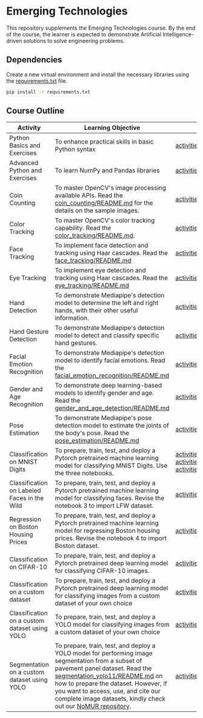# Emerging Technologies
This repository supplements the Emerging Technologies course. By the end of the course, the learner is expected to demonstrate Artificial Intelligence-driven solutions to solve engineering problems.

## Dependencies
Create a new virtual environment and install the necessary libraries using the [requirements.txt](requirements.txt) file.
```bash
pip install -r requirements.txt
```

## Course Outline

 | Activity | Learning Objective | Main Resource |
| -------- | -------- | -------- |
| Python Basics and Exercises | To enhance practical skills in basic Python syntax |  [activities/Lastname_Python_Basics_and_Exercises.ipynb](activities/Lastname_Python_Basics_and_Exercises.ipynb) |
| Advanced Python and Exercises | To learn NumPy and Pandas libraries | [activities/Lastname_Advanced_Python_and_Exercises.ipynb](activities/Lastname_Advanced_Python_and_Exercises.ipynb) |
| Coin Counting | To master OpenCV's image processing available APIs. Read the [coin_counting/README.md](activities/opencv_samples/coin_counting/README.md) for the details on the sample images. | [activities/opencv_samples/coin_counting/coin_counting.py](activities/opencv_samples/coin_counting/coin_counting.py) |
| Color Tracking | To master OpenCV's color tracking capability. Read the [color_tracking/README.md](activities/opencv_samples/color_tracking/README.md). | [activities/opencv_samples/color_tracking/color_tracking.py](activities/opencv_samples/color_tracking/color_tracking.py) |
| Face Tracking | To implement face detection and tracking using Haar cascades. Read the [face_tracking/README.md](activities/opencv_samples/face_tracking/README.md) | [activities/opencv_samples/face_tracking/facetracking.py](activities/opencv_samples/face_tracking/facetracking.py) |
| Eye Tracking | To implement eye detection and tracking using Haar cascades. Read the [eye_tracking/README.md](activities/opencv_samples/eye_tracking/README.md) | [activities/opencv_samples/eye_tracking/eyetracking.py](activities/opencv_samples/eye_tracking/eyetracking.py) | 
| Hand Detection | To demonstrate Mediapipe's detection model to determine the left and right hands, with their other useful information. | [activities/opencv_samples/hand_detection/hand.py](activities/opencv_samples/hand_detection/hand.py) |
| Hand Gesture Detection | To demonstrate  Mediapipe's detection model to detect and classify specific hand gestures.  | [activities/opencv_samples/hand_gesture_detection/gesture.py](activities/opencv_samples/hand_gesture_detection/gesture.py) |
| Facial Emotion Recognition | To demonstrate Mediapipe's detection model to identify facial emotions. Read the [facial_emotion_recognition/README.md](activities/opencv_samples/facial_emotion_recognition/README.md)|[activities/opencv_samples/facial_emotion_recognition/facial_emotion.py](activities/opencv_samples/facial_emotion_recognition/facial_emotion.py)|
| Gender and Age Recognition | To demonstrate deep learning-based models to identify gender and age. Read the [gender_and_age_detection/README.md](activities/opencv_samples/gender_and_age_detection/README.md)| [activities/opencv_samples/gender_and_age_detection/gender_age.py](activities/opencv_samples/gender_and_age_detection/gender_age.py) |
| Pose Estimation | To demonstrate Mediapipe's pose detection model to estimate the joints of the body's pose. Read the [pose_estimation/README.md](activities/opencv_samples/pose_estimation/README.md) | [activities/opencv_samples/pose_estimation/pose.py](activities/opencv_samples/pose_estimation/pose.py)|
| Classification on MNIST Digits | To prepare, train, test, and deploy a Pytorch pretrained machine learning model for classifying MNIST Digits. Use the three notebooks. | [activities/machine_learning_samples/Lastname_ML_Notebook_1.ipynb](activities/machine_learning_samples/Lastname_ML_Notebook_1.ipynb)  [activities/machine_learning_samples/Lastname_ML_Notebook_2.ipynb](activities/machine_learning_samples/Lastname_ML_Notebook_2.ipynb)  [activities/machine_learning_samples/Lastname_ML_Notebook_3.ipynb](activities/machine_learning_samples/Lastname_ML_Notebook_3.ipynb) |
| Classification on Labeled Faces in the Wild | To prepare, train, test, and deploy a Pytorch pretrained machine learning model for classifying faces. Revise the notebook 3 to import LFW dataset. | [activities/machine_learning_samples/Lastname_ML_Notebook_3.ipynb](activities/machine_learning_samples/Lastname_ML_Notebook_3.ipynb) |
| Regression on Boston Housing Prices | To prepare, train, test, and deploy a Pytorch pretrained machine learning model for regressing Boston housing prices. Revise the notebook 4 to import Boston dataset.  | [activities/machine_learning_samples/Lastname_ML_Notebook_4.ipynb](activities/machine_learning_samples/Lastname_ML_Notebook_4.ipynb) |
| Classification on CIFAR-10 | To prepare, train, test, and deploy a Pytorch pretrained deep learning model for classifying CIFAR-10 images. | [activities/deep_learning_samples/classification_cifar10/](activities/deep_learning_samples/classification_cifar10/) |
| Classification on a custom dataset | To prepare, train, test, and deploy a Pytorch pretrained deep learning model for classifying images from a custom dataset of your own choice | [activities/deep_learning_samples/classification_custom/](activities/deep_learning_samples/classification_custom/) |
| Classification on a custom dataset using YOLO | To prepare, train, test, and deploy a YOLO model for classifying images from a custom dataset of your own choice | [activities/deep_learning_samples/classification_custom_yolo/](activities/deep_learning_samples/classification_custom_yolo/) |
| Segmentation on a custom dataset using YOLO | To prepare, train, test, and deploy a YOLO model for performing image segmentation from a subset of pavement panel dataset. Read the [segmentation_yolo11/README.md](activities/deep_learning_samples/segmentation_yolo11/README.md) on how to prepare the dataset. However, if you want to access, use, and cite our complete image datasets, kindly check out our [NoMUR repository](https://github.com/earlaleluya/NoMUR). | [activities/deep_learning_samples/segmentation_yolo11/](activities/deep_learning_samples/segmentation_yolo11/) |
